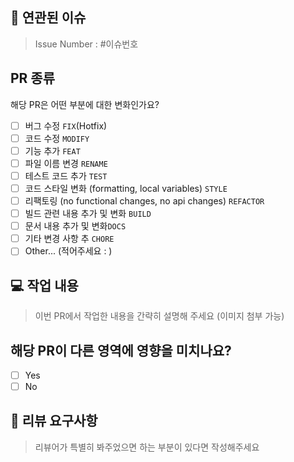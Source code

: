 ## 📌 연관된 이슈
<!-- 수정하려는 현재 동작을 설명하거나 관련 문제에 대한 링크를 제공해주세요 -->
> Issue Number : #이슈번호

## PR 종류
해당 PR은 어떤 부분에 대한 변화인가요?
<!-- Please check the one that applies to this PR using "x". -->
- [ ] 버그 수정 `FIX`(Hotfix)
- [ ] 코드 수정 `MODIFY`
- [ ] 기능 추가 `FEAT`
- [ ] 파일 이름 변경 `RENAME`
- [ ] 테스트 코드 추가 `TEST`
- [ ] 코드 스타일 변화 (formatting, local variables) `STYLE`
- [ ] 리팩토링 (no functional changes, no api changes) `REFACTOR`
- [ ] 빌드 관련 내용 추가 및 변화 `BUILD`
- [ ] 문서 내용 추가 및 변화`DOCS`
- [ ] 기타 변경 사항 추 `CHORE`
- [ ] Other... (적어주세요 : )

## 💻 작업 내용
> 이번 PR에서 작업한 내용을 간략히 설명해 주세요 (이미지 첨부 가능)

## 해당 PR이 다른 영역에 영향을 미치나요?
- [ ] Yes
- [ ] No

<!-- "Yes"를 선택한 경우, 어떤 영향을 끼치는지, 발생 위치 Path를 설명해주세요. -->

## 💬 리뷰 요구사항
> 리뷰어가 특별히 봐주었으면 하는 부분이 있다면 작성해주세요
